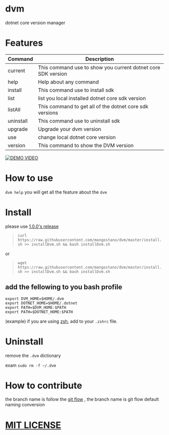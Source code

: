 # dvm
dotnet core version manager

# Features
| Command | Description|
|-----| ----|
|current      |This command use to show you current dotnet core SDK version |
|  help       |Help about any command|
|  install    |This command use to install sdk|
|  list       |list you local installed dotnet core sdk version|
|  listAll    |This command to get all of the dotnet core sdk versions|
|  uninstall  |This command use to uninstall sdk|
|  upgrade    |Upgrade your dvm version|
|  use        |change local dotnet core version|
|  version    |This command to show the DVM version|


[![DEMO VIDEO](https://img.youtube.com/vi/2cLqHbYQ60I/0.jpg)](https://www.youtube.com/watch?v=2cLqHbYQ60I)



# How to use
`dvm help` you will get all the feature about the `dvm` 

# Install
please use [1.0.0's release](https://github.com/mangostano/dvm/tree/1.0.0)

> `curl https://raw.githubusercontent.com/mangostano/dvm/master/install.sh >> installDvm.sh && bash installDvm.sh`  

or   

> `wget https://raw.githubusercontent.com/mangostano/dvm/master/install.sh >> installDvm.sh && bash installDvm.sh`
## add the fellowing to you bash profile 
```
export DVM_HOME=$HOME/.dvm
export DOTNET_HOME=$HOME/.dotnet
export PATH=$DVM_HOME:$PATH
export PATH=$DOTNET_HOME:$PATH
```
(example) if you are using [zsh](https://github.com/robbyrussell/oh-my-zsh), add to your `.zshrc` file.

# Uninstall
remove the `.dvm` dictionary 

exam `sudo rm -f ~/.dvm`

# How to contribute 
the branch name is follow the [git flow](https://jeffkreeftmeijer.com/git-flow/) , the branch name is git flow default naming conversion

# [MIT LICENSE](./LICENSE)
